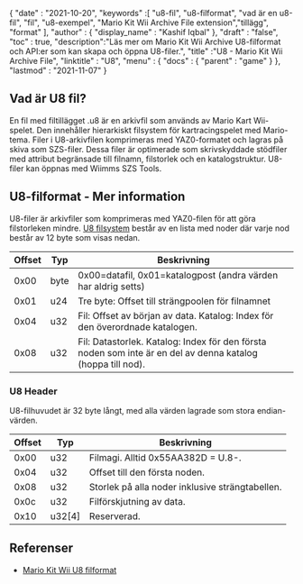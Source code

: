 {
  "date" : "2021-10-20",
  "keywords" :[ "u8-fil", "u8-filformat", "vad är en u8-fil", "fil", "u8-exempel", "Mario Kit Wii Archive File extension","tillägg", "format" ],
  "author" : {
    "display_name" : "Kashif Iqbal"
},
  "draft" : "false",
  "toc" : true,
  "description":"Läs mer om Mario Kit Wii Archive U8-filformat och API:er som kan skapa och öppna U8-filer.",
  "title" :"U8 - Mario Kit Wii Archive File",
  "linktitle" : "U8",
  "menu" : {
    "docs" : {
      "parent" : "game"
}
},
  "lastmod" : "2021-11-07"
}

## Vad är U8 fil?

En fil med filtillägget .u8 är en arkivfil som används av Mario Kart Wii-spelet. Den innehåller hierarkiskt filsystem för kartracingspelet med Mario-tema. Filer i U8-arkivfilen komprimeras med YAZ0-formatet och lagras på skiva som SZS-filer. Dessa filer är optimerade som skrivskyddade stödfiler med attribut begränsade till filnamn, filstorlek och en katalogstruktur. U8-filer kan öppnas med Wiimms SZS Tools.

## U8-filformat - Mer information

U8-filer är arkivfiler som komprimeras med YAZ0-filen för att göra filstorleken mindre. [U8 filsystem](https://wiki.tockdom.com/wiki/U8_(File_Format)) består av en lista med noder där varje nod består av 12 byte som visas nedan.

|Offset|Typ|Beskrivning|
---|---|---|
|0x00 |byte |0x00=datafil, 0x01=katalogpost (andra värden har aldrig setts)|
|0x01 |u24| Tre byte: Offset till strängpoolen för filnamnet|
|0x04 |u32 |Fil: Offset av början av data. Katalog: Index för den överordnade katalogen.
|0x08 |u32 |Fil: Datastorlek. Katalog: Index för den första noden som inte är en del av denna katalog (hoppa till nod).|

### U8 Header

U8-filhuvudet är 32 byte långt, med alla värden lagrade som stora endian-värden.

|Offset|Typ|Beskrivning|
---|---|---|
|0x00| u32 |Filmagi. Alltid 0x55AA382D = U.8-.|
|0x04| u32 |Offset till den första noden.|
|0x08| u32 |Storlek på alla noder inklusive strängtabellen.|
|0x0c| u32 |Filförskjutning av data.|
|0x10| u32[4] |Reserverad.|

## Referenser

* [Mario Kit Wii U8 filformat](https://wiki.tockdom.com/wiki/U8_(File_Format))

